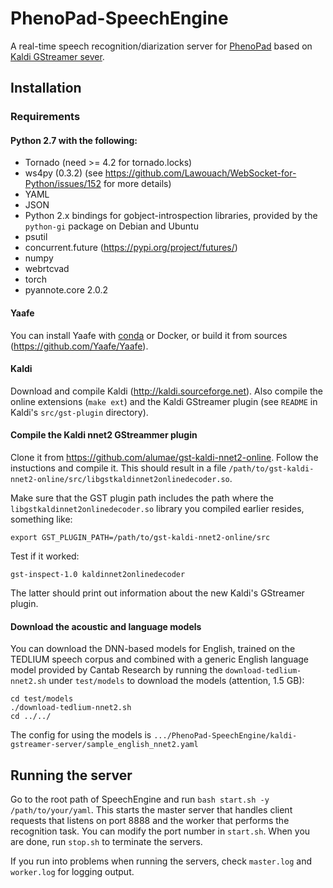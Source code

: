 PhenoPad-SpeechEngine
=====================
A real-time speech recognition/diarization server for [PhenoPad](https://github.com/jixuan-wang/PhenoPad-UWP) based on [Kaldi GStreamer sever](https://github.com/alumae/kaldi-gstreamer-server).

Installation
------------
### Requirements
#### Python 2.7 with the following:
* Tornado (need >= 4.2 for tornado.locks)
* ws4py (0.3.2) (see https://github.com/Lawouach/WebSocket-for-Python/issues/152 for more details)
* YAML
* JSON
* Python 2.x bindings for gobject-introspection libraries, provided by the `python-gi`
package on Debian and Ubuntu
* psutil
* concurrent.future (https://pypi.org/project/futures/)
* numpy
* webrtcvad
* torch
* pyannote.core 2.0.2

#### Yaafe
You can install Yaafe with [conda](https://docs.conda.io/en/latest/) or Docker, or build it from sources (https://github.com/Yaafe/Yaafe).

#### Kaldi
Download and compile Kaldi (http://kaldi.sourceforge.net). Also compile the online extensions (`make ext`)
and the Kaldi GStreamer plugin (see `README` in Kaldi's `src/gst-plugin` directory).

#### Compile the Kaldi nnet2 GStreammer plugin
Clone it from https://github.com/alumae/gst-kaldi-nnet2-online. Follow the instuctions and compile it. This should result in a file `/path/to/gst-kaldi-nnet2-online/src/libgstkaldinnet2onlinedecoder.so`. 

Make sure that the GST plugin path includes the path where the `libgstkaldinnet2onlinedecoder.so` library you compiled earlier
resides, something like:

    export GST_PLUGIN_PATH=/path/to/gst-kaldi-nnet2-online/src

Test if it worked:

    gst-inspect-1.0 kaldinnet2onlinedecoder

The latter should print out information about the new Kaldi's GStreamer plugin.

#### Download the acoustic and language models
You can download the DNN-based models for English, trained on the TEDLIUM speech corpus and combined with a generic English language model
provided by Cantab Research by running the `download-tedlium-nnet2.sh` under `test/models` to download the models (attention, 1.5 GB):

    cd test/models 
    ./download-tedlium-nnet2.sh
    cd ../../

The config for using the models is `.../PhenoPad-SpeechEngine/kaldi-gstreamer-server/sample_english_nnet2.yaml`

Running the server
------------------
Go to the root path of SpeechEngine and run `bash start.sh -y /path/to/your/yaml`. This starts the master server that handles client requests that listens on port 8888 and the worker that performs the recognition task. You can modify the port number in `start.sh`. When you are done, run `stop.sh` to terminate the servers.

If you run into problems when running the servers, check `master.log` and `worker.log` for logging output.
